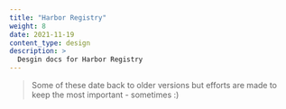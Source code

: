 ```yaml
---
title: "Harbor Registry"
weight: 8
date: 2021-11-19
content_type: design
description: >
  Desgin docs for Harbor Registry
---
```


>Some of these date back to older versions but efforts are made to keep the most important - sometimes :)

